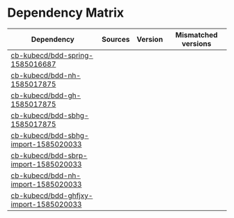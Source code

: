 # Dependency Matrix

Dependency | Sources | Version | Mismatched versions
---------- | ------- | ------- | -------------------
[cb-kubecd/bdd-spring-1585016687](https://github.com/cb-kubecd/bdd-spring-1585016687.git) |  | []() | 
[cb-kubecd/bdd-nh-1585017875](https://github.com/cb-kubecd/bdd-nh-1585017875.git) |  | []() | 
[cb-kubecd/bdd-gh-1585017875](https://github.com/cb-kubecd/bdd-gh-1585017875.git) |  | []() | 
[cb-kubecd/bdd-sbhg-1585017875](https://github.com/cb-kubecd/bdd-sbhg-1585017875.git) |  | []() | 
[cb-kubecd/bdd-sbhg-import-1585020033](https://github.com/cb-kubecd/bdd-sbhg-import-1585020033.git) |  | []() | 
[cb-kubecd/bdd-sbrp-import-1585020033](https://github.com/cb-kubecd/bdd-sbrp-import-1585020033.git) |  | []() | 
[cb-kubecd/bdd-nh-import-1585020033](https://github.com/cb-kubecd/bdd-nh-import-1585020033.git) |  | []() | 
[cb-kubecd/bdd-ghfjxy-import-1585020033](https://github.com/cb-kubecd/bdd-ghfjxy-import-1585020033.git) |  | []() | 
